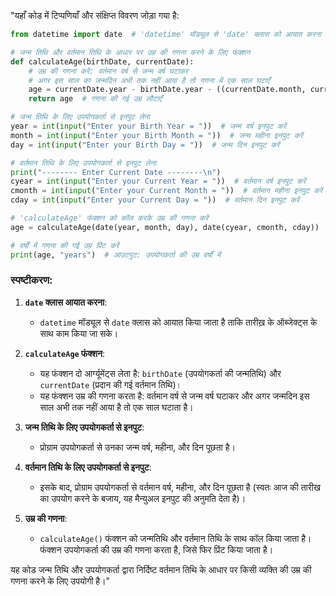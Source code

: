 "यहाँ कोड में टिप्पणियाँ और संक्षिप्त विवरण जोड़ा गया है:

```python
from datetime import date  # 'datetime' मॉड्यूल से 'date' क्लास को आयात करना

# जन्म तिथि और वर्तमान तिथि के आधार पर उम्र की गणना करने के लिए फंक्शन
def calculateAge(birthDate, currentDate): 
    # उम्र की गणना करें: वर्तमान वर्ष से जन्म वर्ष घटाकर
    # अगर इस साल का जन्मदिन अभी तक नहीं आया है तो गणना में एक साल घटाएँ
    age = currentDate.year - birthDate.year - ((currentDate.month, currentDate.day) < (birthDate.month, birthDate.day))
    return age  # गणना की गई उम्र लौटाएँ

# जन्म तिथि के लिए उपयोगकर्ता से इनपुट लेना
year = int(input("Enter your Birth Year = "))  # जन्म वर्ष इनपुट करें
month = int(input("Enter your Birth Month = "))  # जन्म महीना इनपुट करें
day = int(input("Enter your Birth Day = "))  # जन्म दिन इनपुट करें

# वर्तमान तिथि के लिए उपयोगकर्ता से इनपुट लेना
print("-------- Enter Current Date --------\n")
cyear = int(input("Enter your Current Year = "))  # वर्तमान वर्ष इनपुट करें
cmonth = int(input("Enter your Current Month = "))  # वर्तमान महीना इनपुट करें
cday = int(input("Enter your Current Day = "))  # वर्तमान दिन इनपुट करें

# 'calculateAge' फंक्शन को कॉल करके उम्र की गणना करें
age = calculateAge(date(year, month, day), date(cyear, cmonth, cday))

# वर्षों में गणना की गई उम्र प्रिंट करें
print(age, "years")  # आउटपुट: उपयोगकर्ता की उम्र वर्षों में
```

### स्पष्टीकरण:

1. **`date` क्लास आयात करना**:
   - `datetime` मॉड्यूल से `date` क्लास को आयात किया जाता है ताकि तारीख़ के ऑब्जेक्ट्स के साथ काम किया जा सके।

2. **`calculateAge` फंक्शन**:
   - यह फंक्शन दो आर्ग्यूमेंट्स लेता है: `birthDate` (उपयोगकर्ता की जन्मतिथि) और `currentDate` (प्रदान की गई वर्तमान तिथि)।
   - यह फंक्शन उम्र की गणना करता है: वर्तमान वर्ष से जन्म वर्ष घटाकर और अगर जन्मदिन इस साल अभी तक नहीं आया है तो एक साल घटाता है।

3. **जन्म तिथि के लिए उपयोगकर्ता से इनपुट**:
   - प्रोग्राम उपयोगकर्ता से उनका जन्म वर्ष, महीना, और दिन पूछता है।

4. **वर्तमान तिथि के लिए उपयोगकर्ता से इनपुट**:
   - इसके बाद, प्रोग्राम उपयोगकर्ता से वर्तमान वर्ष, महीना, और दिन पूछता है (स्वतः आज की तारीख का उपयोग करने के बजाय, यह मैन्युअल इनपुट की अनुमति देता है)।

5. **उम्र की गणना**:
   - `calculateAge()` फंक्शन को जन्मतिथि और वर्तमान तिथि के साथ कॉल किया जाता है। फंक्शन उपयोगकर्ता की उम्र की गणना करता है, जिसे फिर प्रिंट किया जाता है।

यह कोड जन्म तिथि और उपयोगकर्ता द्वारा निर्दिष्ट वर्तमान तिथि के आधार पर किसी व्यक्ति की उम्र की गणना करने के लिए उपयोगी है।"
